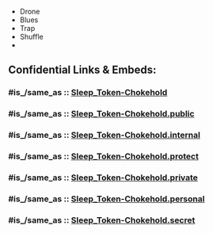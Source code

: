 
- Drone 
- Blues 
- Trap 
- Shuffle 
- 


## Confidential Links & Embeds: 

### #is_/same_as :: [Sleep_Token-Chokehold](/_Standards/Society/Communication/Media/Music/Musician/Music~Band/Sleep_Token/Sleep_Token-Chokehold.md) 

### #is_/same_as :: [Sleep_Token-Chokehold.public](/_public/Society/Communication/Media/Music/Musician/Music~Band/Sleep_Token/Sleep_Token-Chokehold.public.md) 

### #is_/same_as :: [Sleep_Token-Chokehold.internal](/_internal/Society/Communication/Media/Music/Musician/Music~Band/Sleep_Token/Sleep_Token-Chokehold.internal.md) 

### #is_/same_as :: [Sleep_Token-Chokehold.protect](/_protect/Society/Communication/Media/Music/Musician/Music~Band/Sleep_Token/Sleep_Token-Chokehold.protect.md) 

### #is_/same_as :: [Sleep_Token-Chokehold.private](/_private/Society/Communication/Media/Music/Musician/Music~Band/Sleep_Token/Sleep_Token-Chokehold.private.md) 

### #is_/same_as :: [Sleep_Token-Chokehold.personal](/_personal/Society/Communication/Media/Music/Musician/Music~Band/Sleep_Token/Sleep_Token-Chokehold.personal.md) 

### #is_/same_as :: [Sleep_Token-Chokehold.secret](/_secret/Society/Communication/Media/Music/Musician/Music~Band/Sleep_Token/Sleep_Token-Chokehold.secret.md)

